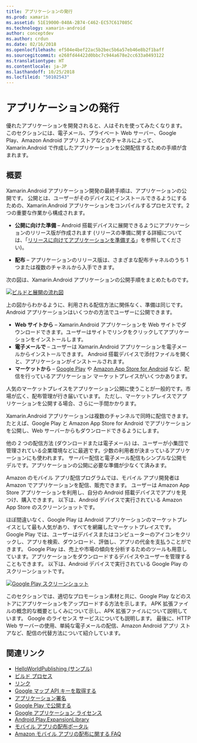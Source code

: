 ```yaml
---
title: アプリケーションの発行
ms.prod: xamarin
ms.assetid: 51E19000-040A-2B74-C462-EC57C617085C
ms.technology: xamarin-android
author: conceptdev
ms.author: crdun
ms.date: 02/16/2018
ms.openlocfilehash: ef504e4bef22ac5b2bec5b6a57eb46e8b2f1baff
ms.sourcegitcommit: e268fd44422d0bbc7c944a678e2cc633a0493122
ms.translationtype: HT
ms.contentlocale: ja-JP
ms.lasthandoff: 10/25/2018
ms.locfileid: "50102543"
---
```

# <a name="publishing-an-application"></a>アプリケーションの発行

優れたアプリケーションを開発されると、人はそれを使ってみたくなります。 このセクションには、電子メール、プライベート Web サーバー、Google Play、Amazon Android アプリ ストアなどのチャネルによって、Xamarin.Android で作成したアプリケーションを公開配信するための手順が含まれます。


## <a name="overview"></a>概要

Xamarin.Android アプリケーション開発の最終手順は、アプリケーションの公開です。 公開とは、ユーザーがそのデバイスにインストールできるようにするための、Xamarin.Android アプリケーションをコンパイルするプロセスです。2 つの重要な作業から構成されます。

-   **公開に向けた準備** &ndash; Android 搭載デバイスに展開できるようにアプリケーションのリリース版が作成されます (リリースの準備に関する詳細については、「[リリースに向けてアプリケーションを準備する](~/android/deploy-test/release-prep/index.md)」を参照してください)。

-   **配布** &ndash; アプリケーションのリリース版は、さまざまな配布チャネルのうち 1 つまたは複数のチャネルから入手できます。

次の図は、Xamarin.Android アプリケーションの公開手順をまとめたものです。

[![ビルドと展開の流れ図](images/build-and-deploy-steps.png)](images/build-and-deploy-steps.png#lightbox)

上の図からわかるように、利用される配信方法に関係なく、準備は同じです。 Android アプリケーションはいくつかの方法でユーザーに公開できます。

-   **Web サイトから** &ndash; Xamarin.Android アプリケーションを Web サイトでダウンロードできます。ユーザーはサイトでリンクをクリックしてアプリケーションをインストールします。
-   **電子メールで** &ndash; ユーザーは Xamarin.Android アプリケーションを電子メールからインストールできます。 Android 搭載デバイスで添付ファイルを開くと、アプリケーションがインストールされます。
-   **マーケットから** &ndash; [Google Play](http://play.google.com/) や [Amazon App Store for Android](http://www.amazon.com/mobile-apps/b?ie=UTF8&node=2350149011) など、配信を行っているアプリケーション マーケットプレイスがいくつかあります。


人気のマーケットプレイスをアプリケーション公開に使うことが一般的です。市場が広く、配布管理が行き届いています。 ただし、マーケットプレイスでアプリケーションを公開する場合、さらに一手間かかります。

Xamarin.Android アプリケーションは複数のチャンネルで同時に配信できます。 たとえば、Google Play と Amazon App Store for Android でアプリケーションを公開し、Web サーバーからもダウンロードできるようにします。

他の 2 つの配信方法 (ダウンロードまたは電子メール) は、ユーザーが小集団で管理されている企業環境などに最適です。少数の利用者が決まっているアプリケーションにも使われます。
サーバー配信と電子メール配信もシンプルな公開モデルです。アプリケーションの公開に必要な準備が少なくて済みます。

Amazon のモバイル アプリ配信プログラムでは、モバイル アプリ開発者は Amazon でアプリケーションを配信、販売できます。 ユーザーは Amazon App Store アプリケーションを利用し、自分の Android 搭載デバイスでアプリを見つけ、購入できます。 以下は、Android デバイスで実行されている Amazon App Store のスクリーンショットです。

ほぼ間違いなく、Google Play は Android アプリケーションのマーケットプレイスとして最も人気があり、すべてを網羅したマーケットプレイスです。 Google Play では、ユーザーはデバイスまたはコンピューターのアイコンをクリックし、アプリを検索、ダウンロード、評価し、アプリの代金を支払うことができます。 Google Play は、売上や市場の傾向を分析するためのツールも用意しています。アプリケーションをダウンロードするデバイスやユーザーを管理することもできます。 以下は、Android デバイスで実行されている Google Play のスクリーンショットです。

[![Google Play スクリーンショット](images/google-play-app.png)](images/google-play-app.png#lightbox)

このセクションでは、適切なプロモーション素材と共に、Google Play などのストアにアプリケーションをアップロードする方法を示します。 APK 拡張ファイルの概念的な概要としくみについて示し、APK 拡張ファイルについて説明しています。 Google のライセンス サービスについても説明します。 最後に、HTTP Web サーバーの使用、単純な電子メールの配信、Amazon Android アプリ ストアなど、配信の代替方法について紹介しています。


## <a name="related-links"></a>関連リンク

- [HelloWorldPublishing (サンプル)](https://developer.xamarin.com/samples/monodroid/HelloWorldPublishing/)
- [ビルド プロセス](~/android/deploy-test/building-apps/build-process.md)
- [リンク](~/android/deploy-test/linker.md)
- [Google マップ API キーを取得する](~/android/platform/maps-and-location/maps/obtaining-a-google-maps-api-key.md)
- [アプリケーション署名](https://source.android.com/security/apksigning/)
- [Google Play で公開する](http://developer.android.com/distribute/googleplay/publish/index.html)
- [Google アプリケーション ライセンス](http://developer.android.com/guide/google/play/licensing/index.html)
- [Android.Play.ExpansionLibrary](https://github.com/mattleibow/Android.Play.ExpansionLibrary)
- [モバイル アプリの配布ポータル](https://developer.amazon.com/welcome.html)
- [Amazon モバイル アプリの配布に関する FAQ](https://developer.amazon.com/help/faq.html)
